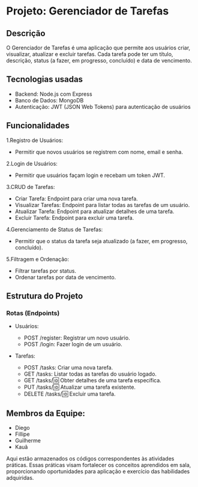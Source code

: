 # Projeto: Gerenciador de Tarefas

## Descrição

O Gerenciador de Tarefas é uma aplicação que permite aos usuários criar, visualizar, atualizar e excluir tarefas. Cada tarefa pode ter um título, descrição, status (a fazer, em progresso, concluído) e data de vencimento.

## Tecnologias usadas

- Backend: Node.js com Express
- Banco de Dados: MongoDB
- Autenticação: JWT (JSON Web Tokens) para autenticação de usuários

## Funcionalidades

1.Registro de Usuários:

- Permitir que novos usuários se registrem com nome, email e senha.
  
2.Login de Usuários:

- Permitir que usuários façam login e recebam um token JWT.

3.CRUD de Tarefas:

- Criar Tarefa: Endpoint para criar uma nova tarefa.
- Visualizar Tarefas: Endpoint para listar todas as tarefas de um usuário.
- Atualizar Tarefa: Endpoint para atualizar detalhes de uma tarefa.
- Excluir Tarefa: Endpoint para excluir uma tarefa.

4.Gerenciamento de Status de Tarefas:

- Permitir que o status da tarefa seja atualizado (a fazer, em progresso, concluído).

5.Filtragem e Ordenação:

- Filtrar tarefas por status.
- Ordenar tarefas por data de vencimento.

## Estrutura do Projeto

### Rotas (Endpoints)
- Usuários:

  - POST /register: Registrar um novo usuário.
  - POST /login: Fazer login de um usuário.
    
- Tarefas:

  - POST /tasks: Criar uma nova tarefa.
  - GET /tasks: Listar todas as tarefas do usuário logado.
  - GET /tasks/:id: Obter detalhes de uma tarefa específica.
  - PUT /tasks/:id: Atualizar uma tarefa existente.
  - DELETE /tasks/:id: Excluir uma tarefa.

## Membros da Equipe:

- Diego
- Fillipe
- Guilherme
- Kauã

  
Aqui estão armazenados os códigos correspondentes às atividades práticas. Essas práticas visam fortalecer os conceitos aprendidos em sala, proporcionando oportunidades para aplicação e exercício das habilidades adquiridas.




